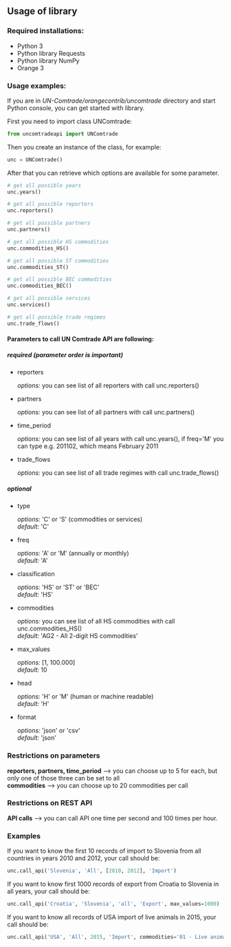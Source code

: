 ## Usage of library

### Required installations:
* Python 3
* Python library Requests
* Python library NumPy
* Orange 3

### Usage examples:

If you are in _UN-Comtrade/orangecontrib/uncomtrade_ directory and start Python console, you can get started with library.  

First you need to import class UNComtrade:
```python
from uncomtradeapi import UNComtrade
```

Then you create an instance of the class, for example:
```python
unc = UNComtrade()
```

After that you can retrieve which options are available for some parameter.  
```python
# get all possible years
unc.years()

# get all possible reporters
unc.reporters()

# get all possible partners
unc.partners()

# get all possible HS commodities
unc.commodities_HS()

# get all possible ST commodities
unc.commodities_ST()

# get all possible BEC commodities
unc.commodities_BEC()

# get all possible services
unc.services()

# get all possible trade regimes
unc.trade_flows()
```

#### Parameters to call UN Comtrade API are following:
##### required (parameter order is important)
* reporters

  _options:_ you can see list of all reporters with call unc.reporters()  
  
* partners

  _options:_ you can see list of all partners with call unc.partners()  
  
* time_period

  _options:_ you can see list of all years with call unc.years(), if freq='M' you can type e.g. 201102, which means February 2011  
  
* trade_flows

  _options:_ you can see list of all trade regimes with call unc.trade_flows()  

##### optional
* type

  _options:_ 'C' or 'S' (commodities or services)  
  _default:_ 'C'
 
* freq

  _options:_ 'A' or 'M' (annually or monthly)  
  _default:_ 'A'
  
* classification

  _options:_ 'HS' or 'ST' or 'BEC'  
  _default:_ 'HS'
  
* commodities

  _options:_ you can see list of all HS commodities with call unc.commodities_HS()  
  _default:_ 'AG2 - All 2-digit HS commodities'
  
* max_values

  _options:_ [1, 100.000]  
  _default:_ 10
  
* head

  _options:_ 'H' or 'M' (human or machine readable)  
  _default:_ 'H'
  
* format

  _options:_ 'json' or 'csv'  
  _default:_ 'json'


### Restrictions on parameters
__reporters, partners, time_period__ --> you can choose up to 5 for each, but only one of those three can be set to all  
__commodities__ --> you can choose up to 20 commodities per call


### Restrictions on REST API
__API calls__ --> you can call API one time per second and 100 times per hour.


### Examples
If you want to know the first 10 records of import to Slovenia from all countries in years 2010 and 2012, your call should be:  
```python
unc.call_api('Slovenia', 'All', [2010, 2012], 'Import')
```

If you want to know first 1000 records of export from Croatia to Slovenia in all years, your call should be:  
```python
unc.call_api('Croatia', 'Slovenia', 'all', 'Export', max_values=1000)
```

If you want to know all records of USA import of live animals in 2015, your call should be:  
```python
unc.call_api('USA', 'All', 2015, 'Import', commodities='01 - Live animals', max_values=100000)
```

